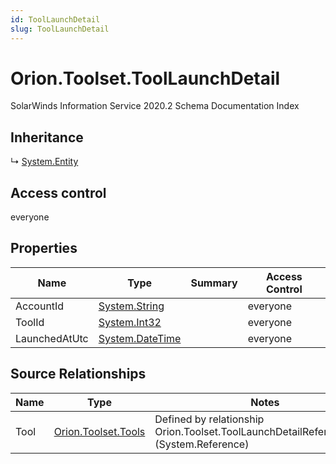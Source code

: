 ```yaml
---
id: ToolLaunchDetail
slug: ToolLaunchDetail
---
```


# Orion.Toolset.ToolLaunchDetail

SolarWinds Information Service 2020.2 Schema Documentation Index

## Inheritance

↳ [System.Entity](./../System/Entity)

## Access control

everyone

## Properties

| Name | Type | Summary | Access Control |
| ------ | ------ | ------ | ------ |
| AccountId | [System.String](https://docs.microsoft.com/en-us/dotnet/api/system.string) |  | everyone |
| ToolId | [System.Int32](https://docs.microsoft.com/en-us/dotnet/api/system.int32) |  | everyone |
| LaunchedAtUtc | [System.DateTime](https://docs.microsoft.com/en-us/dotnet/api/system.datetime) |  | everyone |

## Source Relationships

| Name | Type | Notes |
| ------ | ------ | ------ |
| Tool | [Orion.Toolset.Tools](./../Orion.Toolset/Tools) | Defined by relationship Orion.Toolset.ToolLaunchDetailReferencesTool (System.Reference) |

